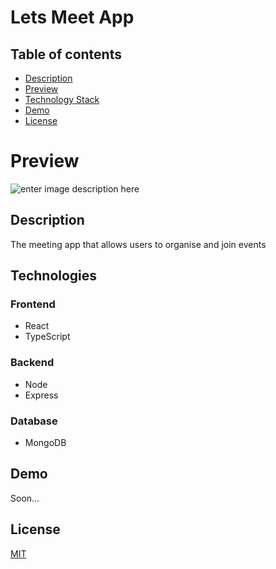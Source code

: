 ﻿# Lets Meet App

## Table of contents

- [Description](#Description)
- [Preview](#preview)
- [Technology Stack ](#Technologies)
- [Demo](#Demo)
- [License](#License)

# Preview

![enter image description here](https://lightwallpapers.com/media/600x600/0-93.jpg)

## Description

The meeting app that allows users to organise and join events

## Technologies

### Frontend

- React
- TypeScript

### Backend

- Node
- Express

### Database

- MongoDB

## Demo

Soon...

## License

[MIT](https://choosealicense.com/licenses/mit/)
